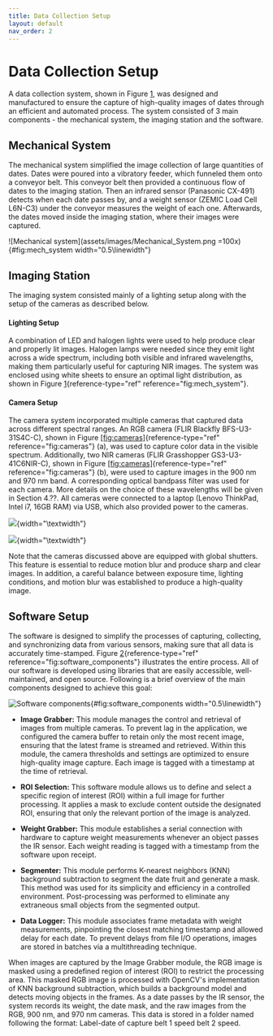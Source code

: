 ```yaml
---
title: Data Collection Setup
layout: default
nav_order: 2
---
```


# Data Collection Setup

A data collection system, shown in Figure
[1](./assets/images/Mechanical_System.png),
was designed and manufactured to ensure the capture of high-quality
images of dates through an efficient and automated process. The system
consisted of 3 main components - the mechanical system, the imaging
station and the software.

## Mechanical System

The mechanical system simplified the image collection of large
quantities of dates. Dates were poured into a vibratory feeder, which
funneled them onto a conveyor belt. This conveyor belt then provided a
continuous flow of dates to the imaging station. Then an infrared sensor
(Panasonic CX-491) detects when each date passes by, and a weight sensor
(ZEMIC Load Cell L6N-C3) under the conveyor measures the weight of each
one. Afterwards, the dates moved inside the imaging station, where their
images were captured.

![Mechanical system](assets/images/Mechanical_System.png =100x){#fig:mech_system
width="0.5\\linewidth"}

## Imaging Station

The imaging system consisted mainly of a lighting setup along with the
setup of the cameras as described below.

#### Lighting Setup

A combination of LED and halogen lights were used to help produce clear
and properly lit images. Halogen lamps were needed since they emit light
across a wide spectrum, including both visible and infrared wavelengths,
making them particularly useful for capturing NIR images. The system was
enclosed using white sheets to ensure an optimal light distribution, as
shown in Figure [1](#fig:mech_system){reference-type="ref"
reference="fig:mech_system"}.

#### Camera Setup

The camera system incorporated multiple cameras that captured data
across different spectral ranges. An RGB camera (FLIR Blackfly
BFS-U3-31S4C-C), shown in Figure
[\[fig:cameras\]](#fig:cameras){reference-type="ref"
reference="fig:cameras"} (a), was used to capture color data in the
visible spectrum. Additionally, two NIR cameras (FLIR Grasshopper
GS3-U3-41C6NIR-C), shown in Figure
[\[fig:cameras\]](#fig:cameras){reference-type="ref"
reference="fig:cameras"} (b), were used to capture images in the 900 nm
and 970 nm band. A corresponding optical bandpass filter was used for
each camera. More details on the choice of these wavelengths will be
given in Section 4.??. All cameras were connected to a laptop (Lenovo
ThinkPad, Intel i7, 16GB RAM) via USB, which also provided power to the
cameras.

![](assets/images/blackfly_camera.jpg){width="\\textwidth"}

![](assets/images/grasshopper_camera.jpg){width="\\textwidth"}

Note that the cameras discussed above are equipped with global shutters.
This feature is essential to reduce motion blur and produce sharp and
clear images. In addition, a careful balance between exposure time,
lighting conditions, and motion blur was established to produce a
high-quality image.

## Software Setup

The software is designed to simplify the processes of capturing,
collecting, and synchronizing data from various sensors, making sure
that all data is accurately time-stamped. Figure
[2](#fig:software_components){reference-type="ref"
reference="fig:software_components"} illustrates the entire process. All
of our software is developed using libraries that are easily accessible,
well-maintained, and open source. Following is a brief overview of the
main components designed to achieve this goal:

![Software components](assets/images/software_components.png){#fig:software_components
width="0.5\\linewidth"}

-   **Image Grabber:** This module manages the control and retrieval of
    images from multiple cameras. To prevent lag in the application, we
    configured the camera buffer to retain only the most recent image,
    ensuring that the latest frame is streamed and retrieved. Within
    this module, the camera thresholds and settings are optimized to
    ensure high-quality image capture. Each image is tagged with a
    timestamp at the time of retrieval.

-   **ROI Selection:** This software module allows us to define and
    select a specific region of interest (ROI) within a full image for
    further processing. It applies a mask to exclude content outside the
    designated ROI, ensuring that only the relevant portion of the image
    is analyzed.

-   **Weight Grabber:** This module establishes a serial connection with
    hardware to capture weight measurements whenever an object passes
    the IR sensor. Each weight reading is tagged with a timestamp from
    the software upon receipt.

-   **Segmenter:** This module performs K-nearest neighbors (KNN)
    background subtraction to segment the date fruit and generate a
    mask. This method was used for its simplicity and efficiency in a
    controlled environment. Post-processing was performed to eliminate
    any extraneous small objects from the segmented output.

-   **Data Logger:** This module associates frame metadata with weight
    measurements, pinpointing the closest matching timestamp and allowed
    delay for each date. To prevent delays from file I/O operations,
    images are stored in batches via a multithreading technique.

When images are captured by the Image Grabber module, the RGB image is
masked using a predefined region of interest (ROI) to restrict the
processing area. This masked RGB image is processed with OpenCV's
implementation of KNN background subtraction, which builds a background
model and detects moving objects in the frames. As a date passes by the
IR sensor, the system records its weight, the date mask, and the raw
images from the RGB, 900 nm, and 970 nm cameras. This data is stored in
a folder named following the format: Label-date of capture belt 1 speed
belt 2 speed.
